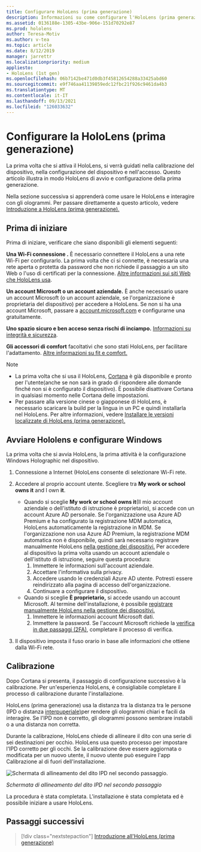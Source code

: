 ```yaml
---
title: Configurare HoloLens (prima generazione)
description: Informazioni su come configurare l'HoloLens (prima generazione) per la prima volta in una rete Wi-Fi con un account Microsoft (MSA) o Azure Active Directory (AAD).
ms.assetid: 0136188e-1305-43be-906e-151d70292e87
ms.prod: hololens
author: Teresa-Motiv
ms.author: v-tea
ms.topic: article
ms.date: 8/12/2019
manager: jarrettr
ms.localizationpriority: medium
appliesto:
- HoloLens (1st gen)
ms.openlocfilehash: 06b7142be471d0db3f45812654288a33425abd60
ms.sourcegitcommit: e9f746aa41139859edc12fbc21f926c9461da4b3
ms.translationtype: MT
ms.contentlocale: it-IT
ms.lasthandoff: 09/13/2021
ms.locfileid: "126033632"
---
```

# <a name="set-up-your-hololens-1st-gen"></a>Configurare la HoloLens (prima generazione)

La prima volta che si attiva il HoloLens, si verrà guidati nella calibrazione del dispositivo, nella configurazione del dispositivo e nell'accesso.  Questo articolo illustra in modo HoloLens di avvio e configurazione della prima generazione.

Nella sezione successiva si apprenderà come usare le HoloLens e interagire con gli ologrammi. Per passare direttamente a questo articolo, vedere [Introduzione a HoloLens (prima generazione).](hololens1-basic-usage.md)

## <a name="before-you-start"></a>Prima di iniziare

Prima di iniziare, verificare che siano disponibili gli elementi seguenti:

**Una Wi-Fi connessione .** È necessario connettere il HoloLens a una rete Wi-Fi per configurarlo. La prima volta che ci si connette, è necessaria una rete aperta o protetta da password che non richiede il passaggio a un sito Web o l'uso di certificati per la connessione. [Altre informazioni sui siti Web che HoloLens usa](hololens-offline.md).

**Un account Microsoft o un account aziendale.** È anche necessario usare un account Microsoft (o un account aziendale, se l'organizzazione è proprietaria del dispositivo) per accedere a HoloLens. Se non si ha una account Microsoft, passare a [account.microsoft.com](https://account.microsoft.com) e configurarne una gratuitamente.

**Uno spazio sicuro e ben acceso senza rischi di inciampo.** [Informazioni su integrità e sicurezza](https://go.microsoft.com/fwlink/p/?LinkId=746661).

**Gli accessori di comfort** facoltativi che sono stati HoloLens, per facilitare l'adattamento. [Altre informazioni su fit e comfort.](https://support.microsoft.com/help/12632/hololens-fit-your-hololens)

> [!NOTE]
>  
> - La prima volta che si usa il HoloLens, [Cortana](hololens-cortana.md) è già disponibile e pronto per l'utente(anche se non sarà in grado di rispondere alle domande finché non si è configurato il dispositivo). È possibile disattivare Cortana in qualsiasi momento nelle Cortana delle impostazioni.
> - Per passare alla versione cinese o giapponese di HoloLens, è necessario scaricare la build per la lingua in un PC e quindi installarla nel HoloLens. Per altre informazioni, vedere [Installare le versioni localizzate di HoloLens (prima generazione).](hololens1-install-localized.md)

## <a name="start-your-hololens-and-set-up-windows"></a>Avviare Hololens e configurare Windows

La prima volta che si avvia HoloLens, la prima attività è la configurazione Windows Holographic nel dispositivo.

1. Connessione a Internet (HoloLens consente di selezionare Wi-Fi rete.

1. Accedere al proprio account utente. Scegliere tra **My work or school owns it** and I own **it**.
    - Quando si sceglie **My work or school owns it**(Il mio account aziendale o dell'istituto di istruzione è proprietario), si accede con un account Azure AD personale. Se l'organizzazione usa Azure AD Premium e ha configurato la registrazione MDM automatica, HoloLens automaticamente la registrazione in MDM. Se l'organizzazione non usa Azure AD Premium, la registrazione MDM automatica non è disponibile, quindi sarà necessario registrare manualmente HoloLens [nella gestione dei dispositivi.](hololens-enroll-mdm.md#different-ways-to-enroll) Per accedere al dispositivo la prima volta usando un account aziendale o dell'istituto di istruzione, seguire questa procedura:
        1. Immettere le informazioni sull'account aziendale.
        1. Accettare l'informativa sulla privacy.
        1. Accedere usando le credenziali Azure AD utente. Potresti essere reindirizzato alla pagina di accesso dell'organizzazione.
        1. Continuare a configurare il dispositivo.
    - Quando si sceglie **È proprietario,** si accede usando un account Microsoft. Al termine dell'installazione, è possibile [registrare manualmente HoloLens nella gestione dei dispositivi.](hololens-enroll-mdm.md#different-ways-to-enroll)
        1. Immettere le informazioni account Microsoft dati.
        1. Immettere la password. Se l'account Microsoft richiede la [verifica in due passaggi (2FA)](https://blogs.technet.microsoft.com/microsoft_blog/2013/04/17/microsoft-account-gets-more-secure/), completare il processo di verifica.

1. Il dispositivo imposta il fuso orario in base alle informazioni che ottiene dalla Wi-Fi rete.

## <a name="calibration"></a>Calibrazione

Dopo Cortana si presenta, il passaggio di configurazione successivo è la calibrazione. Per un'esperienza HoloLens, è consigliabile completare il processo di calibrazione durante l'installazione.

HoloLens (prima generazione) usa la distanza tra la distanza tra le persone (IPD o distanza [interpuperiale)](https://en.wikipedia.org/wiki/Interpupillary_distance)per rendere gli ologrammi chiari e facili da interagire. Se l'IPD non è corretto, gli ologrammi possono sembrare instabili o a una distanza non corretta.

Durante la calibrazione, HoloLens chiede di allineare il dito con una serie di sei destinazioni per occhio. HoloLens usa questo processo per impostare l'IPD corretto per gli occhi. Se la calibrazione deve essere aggiornata o modificata per un nuovo utente, il nuovo utente può eseguire l'app Calibrazione al di fuori dell'installazione.

![Schermata di allineamento del dito IPD nel secondo passaggio.](./images/ipd-finger-alignment-300px.jpg)

*Schermata di allineamento del dito IPD nel secondo passaggio*

La procedura è stata completata. L'installazione è stata completata ed è possibile iniziare a usare HoloLens.

## <a name="next-steps"></a>Passaggi successivi

> [!div class="nextstepaction"]
> [Introduzione all'HoloLens (prima generazione)](hololens1-basic-usage.md)
